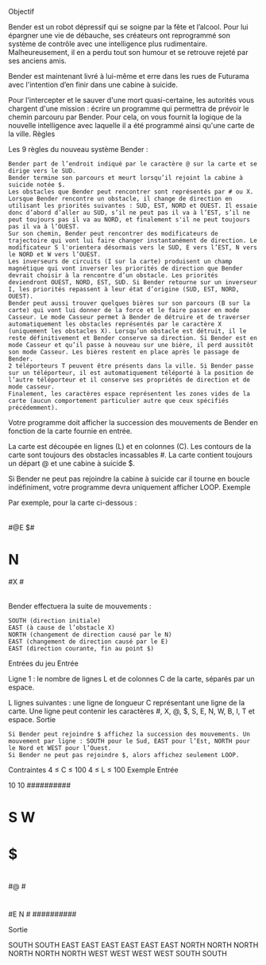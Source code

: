 
  Objectif

Bender est un robot dépressif qui se soigne par la fête et l’alcool. Pour lui épargner une vie de débauche, ses créateurs ont reprogrammé son système de contrôle avec une intelligence plus rudimentaire. Malheureusement, il en a perdu tout son humour et se retrouve rejeté par ses anciens amis.

Bender est maintenant livré à lui-même et erre dans les rues de Futurama avec l'intention d’en finir dans une cabine à suicide.

Pour l'intercepter et le sauver d'une mort quasi-certaine, les autorités vous chargent d'une mission : écrire un programme qui permettra de prévoir le chemin parcouru par Bender. Pour cela, on vous fournit la logique de la nouvelle intelligence avec laquelle il a été programmé ainsi qu'une carte de la ville.
  Règles

Les 9 règles du nouveau système Bender :

    Bender part de l’endroit indiqué par le caractère @ sur la carte et se dirige vers le SUD.
    Bender termine son parcours et meurt lorsqu’il rejoint la cabine à suicide notée $.
    Les obstacles que Bender peut rencontrer sont représentés par # ou X.
    Lorsque Bender rencontre un obstacle, il change de direction en utilisant les priorités suivantes : SUD, EST, NORD et OUEST. Il essaie donc d’abord d’aller au SUD, s’il ne peut pas il va à l’EST, s’il ne peut toujours pas il va au NORD, et finalement s'il ne peut toujours pas il va à l’OUEST.
    Sur son chemin, Bender peut rencontrer des modificateurs de trajectoire qui vont lui faire changer instantanément de direction. Le modificateur S l'orientera désormais vers le SUD, E vers l’EST, N vers le NORD et W vers l’OUEST.
    Les inverseurs de circuits (I sur la carte) produisent un champ magnétique qui vont inverser les priorités de direction que Bender devrait choisir à la rencontre d’un obstacle. Les priorités deviendront OUEST, NORD, EST, SUD. Si Bender retourne sur un inverseur I, les priorités repassent à leur état d’origine (SUD, EST, NORD, OUEST).
    Bender peut aussi trouver quelques bières sur son parcours (B sur la carte) qui vont lui donner de la force et le faire passer en mode Casseur. Le mode Casseur permet à Bender de détruire et de traverser automatiquement les obstacles représentés par le caractère X (uniquement les obstacles X). Lorsqu’un obstacle est détruit, il le reste définitivement et Bender conserve sa direction. Si Bender est en mode Casseur et qu’il passe à nouveau sur une bière, il perd aussitôt son mode Casseur. Les bières restent en place après le passage de Bender.
    2 téléporteurs T peuvent être présents dans la ville. Si Bender passe sur un téléporteur, il est automatiquement téléporté à la position de l’autre téléporteur et il conserve ses propriétés de direction et de mode casseur.
    Finalement, les caractères espace représentent les zones vides de la carte (aucun comportement particulier autre que ceux spécifiés précédemment).

Votre programme doit afficher la succession des mouvements de Bender en fonction de la carte fournie en entrée.

La carte est découpée en lignes (L) et en colonnes (C). Les contours de la carte sont toujours des obstacles incassables #. La carte contient toujours un départ @ et une cabine à suicide $.

Si Bender ne peut pas rejoindre la cabine à suicide car il tourne en boucle indéfiniment, votre programme devra uniquement afficher LOOP.
  Exemple

Par exemple, pour la carte ci-dessous :
######
#@E $#
# N  #
#X   #
######

Bender effectuera la suite de mouvements :

    SOUTH (direction initiale)
    EAST (à cause de l’obstacle X)
    NORTH (changement de direction causé par le N)
    EAST (changement de direction causé par le E)
    EAST (direction courante, fin au point $)

  Entrées du jeu
Entrée

Ligne 1 : le nombre de lignes L et de colonnes C de la carte, séparés par un espace.

L lignes suivantes : une ligne de longueur C représentant une ligne de la carte. Une ligne peut contenir les caractères #, X, @, $, S, E, N, W, B, I, T et espace.
Sortie

    Si Bender peut rejoindre $ affichez la succession des mouvements. Un mouvement par ligne : SOUTH pour le Sud, EAST pour l’Est, NORTH pour le Nord et WEST pour l’Ouest. 
    Si Bender ne peut pas rejoindre $, alors affichez seulement LOOP.

Contraintes
4 ≤ C ≤ 100
4 ≤ L ≤ 100
Exemple
Entrée

10 10
##########
#        #
#  S   W #
#        #
#  $     #
#        #
#@       #
#        #
#E     N #
##########

Sortie

SOUTH
SOUTH
EAST
EAST
EAST
EAST
EAST
EAST
NORTH
NORTH
NORTH
NORTH
NORTH
NORTH
WEST
WEST
WEST
WEST
SOUTH
SOUTH

